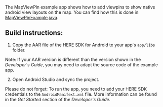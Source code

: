 The MapViewPin example app shows how to add viewpins to show native android view layouts on the map. You can find how this is done in [MapViewPinExample.java](app/src/main/java/com/here/sdk/mapviewpins/MapViewPinExample.java).

Build instructions:
-------------------

1) Copy the AAR file of the HERE SDK for Android to your app's `app/libs` folder.

Note: If your AAR version is different than the version shown in the _Developer's Guide_, you may need to adapt the source code of the example app.

2) Open Android Studio and sync the project.

Please do not forget: To run the app, you need to add your HERE SDK credentials to the `AndroidManifext.xml` file. More information can be found in the _Get Started_ section of the _Developer's Guide_.
